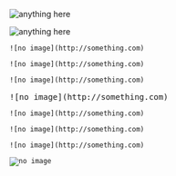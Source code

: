 ![anything here]()

![anything here](http://something.com)

`![no image](http://something.com)`

    ![no image](http://something.com)

```html
![no image](http://something.com)
```

<pre>![no image](http://something.com)</pre>

<pre><code class="language-html">![no image](http://something.com)</code></pre>

<pre class="lang-html"><code class="language-html">![no image](http://something.com)</code></pre>

<script>
var strike = "![no image](http://something.com)";
</script>

<p><code>![no image](http://something.com)</code></p>

<!-- Showdown really doesn't like code blocks on their own -->
<code>![no image](http://something.com)</code>
